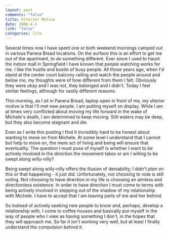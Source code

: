 ```yaml
--- 
layout: post
comments: "false"
title: Ulterior Motive
date: 2006-4-2
link: "false"
categories: life
---
```

Several times now I have spent one or both weekend mornings camped out in various Panera Bread locations. On the surface this is an effort to get me out of the apartment, to <em>do</em> something different. Ever since I used to haunt the indoor mall in Springfield I have known that people watching works for me. I like the hustle and bustle of busy people. All those years ago, when I'd stand at the center court balcony railing and watch the people around and below me, my thoughts were of how different from them I felt. Obviously they were okay and I was not, they belonged and I didn't. Today I feel similar feelings, although for vastly different reasons.

This morning, as I sit in Panera Bread, laptop open in front of me, my ulterior motive is that I'll met new people. I am putting myself on display. While I am at times very conflicted about moving my life forward in the wake of Michele's death, I am determined to keep moving. Still waters may be deep, but they also become stagnant and die.

Even as I write this posting I find it incredibly hard to be honest about wanting to move on from Michele. At some level I understand that I cannot but help to move on, the mere act of living and being will ensure that eventuality. The question I must pose of myself is whether I want to be actively involved in the direction the movement takes or am I willing to be swept along willy-nilly?

Being swept along willy-nilly offers the illusion of deniability; I didn't <em>plan</em> on this or that happening - it just did. Unfortunately, not choosing to vote is still voting. Not choosing to have direction in my life is choosing an aimless and directionless existence. In order to have direction I must come to terms with being actively involved in stepping out of the shadow of my relationship with Michele. I have to accept that I am leaving parts of me and her behind.

So instead of actively seeking new people to know and, perhaps, develop a relationship with, I come to coffee houses and basically put myself in the way of people who I view as having something I don't, in the hopes that they will approach me.  So far it isn't working very well, but at least I finally understand the compulsion behind it.
